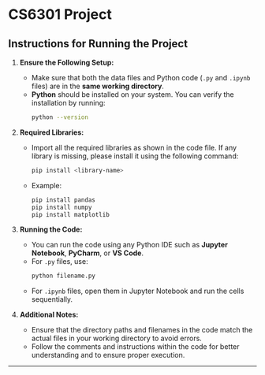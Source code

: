 # CS6301 Project

## Instructions for Running the Project

1. **Ensure the Following Setup:**
   - Make sure that both the data files and Python code (`.py` and `.ipynb` files) are in the **same working directory**.
   - **Python** should be installed on your system. You can verify the installation by running:
     ```bash
     python --version
     ```

2. **Required Libraries:**
   - Import all the required libraries as shown in the code file. If any library is missing, please install it using the following command:
     ```bash
     pip install <library-name>
     ```
   - Example:
     ```bash
     pip install pandas
     pip install numpy
     pip install matplotlib
     ```

3. **Running the Code:**
   - You can run the code using any Python IDE such as **Jupyter Notebook**, **PyCharm**, or **VS Code**.
   - For `.py` files, use:
     ```bash
     python filename.py
     ```
   - For `.ipynb` files, open them in Jupyter Notebook and run the cells sequentially.

4. **Additional Notes:**
   - Ensure that the directory paths and filenames in the code match the actual files in your working directory to avoid errors.
   - Follow the comments and instructions within the code for better understanding and to ensure proper execution.

---

